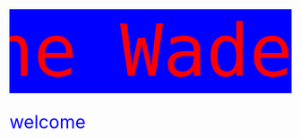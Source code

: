 <style>
  .redtext{
  color:red;
  }
  .bluetext{
  color:blue;
  }
  
  h{
  font-size:128px;
  font-family:Monospace;
  }
  p{
  font-size:32px;
  }
  

</style>
<marquee direction="right" height="150" scrollamount="3" behavior="alternate" bgcolor="blue"><h class="redtext" >Dwayne Wade</h></marquee>
<p class="bluetext">welcome</p>
